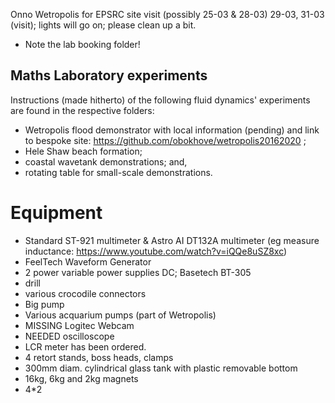 Onno Wetropolis for EPSRC site visit (possibly 25-03 & 28-03) 29-03, 31-03 (visit); lights will go on; please clean up a bit.
* Note the lab booking folder!


## Maths Laboratory experiments

Instructions (made hitherto) of the following fluid dynamics' experiments are found in the respective folders:
- Wetropolis flood demonstrator with local information (pending) and link to bespoke site: https://github.com/obokhove/wetropolis20162020 ;
- Hele Shaw beach formation;
- coastal wavetank demonstrations; and,
- rotating table for small-scale demonstrations.

# Equipment
- Standard ST-921 multimeter & Astro AI DT132A multimeter (eg measure inductance: https://www.youtube.com/watch?v=iQQe8uSZ8xc)
- FeelTech Waveform Generator
- 2 power variable power supplies DC; Basetech BT-305
- drill
- various crocodile connectors
- Big pump
- Various acquarium pumps (part of Wetropolis)
- MISSING Logitec Webcam
- NEEDED oscilloscope
- LCR meter has been ordered.
- 4 retort stands, boss heads, clamps
- 300mm diam. cylindrical glass tank with plastic removable bottom
- 16kg, 6kg and 2kg magnets
- 4*2
